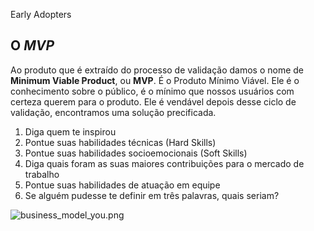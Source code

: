 Early Adopters

## O *MVP*

Ao produto que é extraído do processo de validação damos o nome de **Minimum Viable Product**, ou **MVP**. É o Produto Mínimo Viável. Ele é o conhecimento sobre o público, é o mínimo que nossos usuários com certeza querem para o produto. Ele é vendável depois desse ciclo de validação, encontramos uma solução precificada.



1. Diga quem te inspirou
2. Pontue suas habilidades técnicas (Hard Skills)
3. Pontue suas habilidades socioemocionais (Soft Skills)
4. Diga quais foram as suas maiores contribuições para o mercado de trabalho
5. Pontue suas habilidades de atuação em equipe
6. Se alguém pudesse te definir em três palavras, quais seriam?

![business_model_you.png](https://caelum-online-public.s3.amazonaws.com/1004-pitch/06/business_model_you.png)

